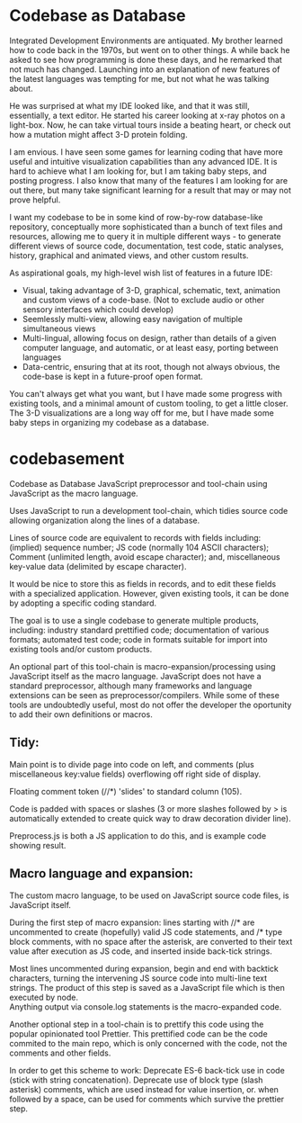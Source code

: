 # Codebase as Database
Integrated Development Environments are antiquated.
My brother learned how to code back in the 1970s, but went on to other things.
A while back he asked to see how programming is done these days, and he remarked that not much has changed.
Launching into an explanation of new features of the latest languages was tempting for me, but not what he was talking about.

He was surprised at what my IDE looked like, and that it was still, essentially, a text editor. 
He started his career looking at x-ray photos on a light-box.
Now, he can take virtual tours inside a beating heart, or check out how a mutation might affect 3-D protein folding. 

I am envious.
I have seen some games for learning coding that have more useful and intuitive visualization capabilities than any advanced IDE.
It is hard to achieve what I am looking for, but I am taking baby steps, and posting progress.
I also know that many of the features I am looking for are out there, but many take significant learning for a result that may or may not prove helpful.

I want my codebase to be in some kind of row-by-row database-like repository, conceptually more sophisticated than a bunch of text files and resources, allowing me to query it in multiple different ways - to generate different views of source code, documentation, test code, static analyses, history, graphical and animated views, and other custom results.  

As aspirational goals, my high-level wish list of features in a future IDE:
- Visual, taking advantage of 3-D, graphical, schematic, text, animation and custom views of a code-base. (Not to exclude audio or other sensory interfaces which could develop)
- Seemlessly multi-view, allowing easy navigation of multiple simultaneous views
- Multi-lingual, allowing focus on design, rather than details of a given computer language, and automatic, or at least easy, porting between languages
- Data-centric, ensuring that at its root, though not always obvious, the code-base is kept in a future-proof open format.

You can't always get what you want, but I have made some progress with existing tools, and a minimal amount of custom tooling, to get a little closer.
The 3-D visualizations are a long way off for me, but I have made some baby steps in organizing my codebase as a database.

# codebasement
Codebase as Database JavaScript preprocessor and tool-chain using JavaScript as the macro language.

Uses JavaScript to run a development tool-chain, which tidies source code allowing organization along the lines of a database.

Lines of source code are equivalent to records with fields including: (implied) sequence number; JS code (normally 104 ASCII characters); Comment (unlimited length, avoid escape character); and, miscellaneous key-value data (delimited by escape character).

It would be nice to store this as fields in records, and to edit these fields with a specialized application.
However, given existing tools, it can be done by adopting a specific coding standard.

The goal is to use a single codebase to generate multiple products, including: industry standard prettified code; documentation of various formats; automated test code; code in formats suitable for import into existing tools and/or custom products.

An optional part of this tool-chain is macro-expansion/processing using JavaScript itself as the macro language.
JavaScript does not have a standard preprocessor, although many frameworks and language extensions can be seen as preprocessor/compilers.
While some of these tools are undoubtedly useful, most do not offer the developer the oportunity to add their own definitions or macros.

## Tidy:
Main point is to divide page into code on left, and comments (plus miscellaneous key:value fields) overflowing off right side of display.

Floating comment token (//*) 'slides' to standard column (105).

Code is padded with spaces or slashes (3 or more slashes followed by > is automatically extended to create quick way to draw decoration divider line).

Preprocess.js is both a JS application to do this, and is example code showing result.

## Macro language and expansion:
The custom macro language, to be used on JavaScript source code files, is JavaScript itself.
  
During the first step of macro expansion:
    lines starting with //* are uncommented to create (hopefully) valid JS code statements, and
    /* type block comments, with no space after the asterisk, are converted to their text value after execution as JS code, and inserted inside back-tick strings.
  
Most lines uncommented during expansion, begin and end with backtick characters, turning the intervening JS source code into multi-line text strings.
The product of this step is saved as a JavaScript file which is then executed by node.  
Anything output via console.log statements is the macro-expanded code.

Another optional step in a tool-chain is to prettify this code using the popular opinionated tool Prettier.
This prettified code can be the code commited to the main repo, which is only concerned with the code, not the comments and other fields.
  
In order to get this scheme to work:
  Deprecate ES-6 back-tick use in code (stick with string concatenation).
  Deprecate use of block type (slash asterisk) comments, which are used instead for value insertion, or. when followed by a space, can be used for comments which survive the  prettier step.
